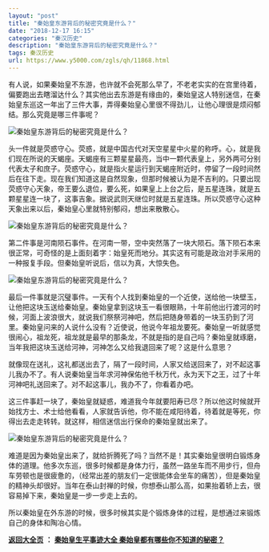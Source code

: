 ```yaml
---
layout: "post"
title: "秦始皇东游背后的秘密究竟是什么？"
date: "2018-12-17 16:15"
categories: "秦汉历史"
description: "秦始皇东游背后的秘密究竟是什么？"
tags: 秦汉历史
url: https://www.y5000.com/zgls/qh/11868.html
---
```






有人说，如果秦始皇不东游，也许就不会死那么早了，不老老实实的在宫里待着，偏要跑出去瞎溜达什么？其实他出去东游是有缘由的，秦始皇这人特别迷信，在秦始皇东巡这一年出了三件大事，弄得秦始皇心里很不得劲儿，让他心理很是烦闷郁结。那么究竟是哪三件事呢？

![秦始皇东游背后的秘密究竟是什么？](/uploads/allimg/170122/6-1F1221G04SG.JPG)

头一件就是荧惑守心。荧惑，就是中国古代对天空星星中火星的称呼。心，就是我们现在所说的天蝎座。天蝎座有三颗星星最亮，当中一颗代表皇上，另外两可分别代表太子和庶子。荧惑守心，就是指火星运行到天蝎座附近时，停留了一段时间然后在往下走。现在我们知道这是自然现象，但那时候被认为是不吉利的。只要出现荧惑守心天象，帝王要么退位，要么死，如果皇上上台之后，是五星连珠，就是五颗星星连一块了，这事吉象。据说武则天继位时就是五星连珠。所以荧惑守心这种天象出来以后，秦始皇心里就特别郁闷，想出来散散心。

![秦始皇东游背后的秘密究竟是什么？](/uploads/allimg/170122/6-1F1221G123A4.JPG)

第二件事是河南陨石事件。在河南一带，空中突然落了一块大陨石。落下陨石本来很正常，可奇怪的是上面刻着字：始皇死而地分。其实这有可能是政治对手采用的一种报复手段。但秦始皇听说后，信以为真，大惊失色。

![秦始皇东游背后的秘密究竟是什么？](/uploads/allimg/170122/6-1F1221G241E5.JPG)

最后一件事就是沉璧事件。一天有个人找到秦始皇的一个近使，送给他一块壁玉，让他把这块玉送给秦始皇。秦始皇拿到这块玉一看很眼熟，十年前他出行渡河的时候，河面上波浪很大，就说我们祭祭河神吧，然后把随身带着的一块玉扔到了河里。秦始皇问来的人说什么没有？近使说，他说今年祖龙要死。秦始皇一听就感觉很闹心，祖龙死，祖龙就是最早的那条龙，不就是指的是自己吗？秦始皇就琢磨，当年我把这块玉送给河神，河神怎么又给我退回来了呢？这是什么意思？

就像现在送礼，这礼都送出去了，隔了一段时间，人家又给送回来了，对不起这事儿我办不了。有人说秦始皇当年求河神保佑他千秋万代，永为天下之王，过了十年河神吧礼送回来了。对不起这事儿，我办不了，你看着办吧。

这三件事赶一块了，秦始皇就疑惑，难道我今年就要阳寿已尽？所以他这时候就开始找方士、术士给他看看，人家就告诉他，你不能在咸阳待着，待着就是等死，你得出去走走转转。就这样，相信迷信出行保命的秦始皇就出来了。

![秦始皇东游背后的秘密究竟是什么？](/uploads/allimg/170122/6-1F1221G6463U.JPG)

难道是因为秦始皇出来了，就给折腾死了吗？当然不是！其实秦始皇很明白锻炼身体的道理。他多次东巡，很多时候都是身体力行，虽然一路坐车而不用步行，但舟车劳顿也是很疲惫的，（经常出差的朋友们一定很能体会坐车的痛苦），但是秦始皇的精神头却很好。当年在泰山封禅的时候，你想泰山那么高，如果抬着轿上去，很容易掉下来，秦始皇是一步一步走上去的。

所以秦始皇在外东游的时候，很多时候其实是个锻炼身体的过程，是想通过来锻炼自己的身体和陶冶心情。

**[返回大全页](https://www.y5000.com/zgls/qh/18766.html)** **：** **[秦始皇生平事迹大全
秦始皇都有哪些你不知道的秘密？](https://www.y5000.com/zgls/qh/18766.html)**
